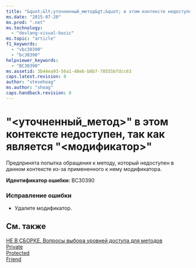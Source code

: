```yaml
---
title: "&quot;&lt;уточненный_метод&gt;&quot; в этом контексте недоступен, так как является &quot;&lt;модификатор&gt;&quot; | Microsoft Docs"
ms.date: "2015-07-20"
ms.prod: ".net"
ms.technology: 
  - "devlang-visual-basic"
ms.topic: "article"
f1_keywords: 
  - "vbc30390"
  - "bc30390"
helpviewer_keywords: 
  - "BC30390"
ms.assetid: 3b44ea93-56a1-48eb-b8b7-78555bfdcc63
caps.latest.revision: 8
author: "stevehoag"
ms.author: "shoag"
caps.handback.revision: 8
---
```

# &quot;&lt;уточненный_метод&gt;&quot; в этом контексте недоступен, так как является &quot;&lt;модификатор&gt;&quot;
Предпринята попытка обращения к методу, который недоступен в данном контексте из\-за примененного к нему модификатора.  
  
 **Идентификатор ошибки:** BC30390  
  
### Исправление ошибки  
  
-   Удалите модификатор.  
  
## См. также  
 [НЕ В СБОРКЕ. Вопросы выбора уровней доступа для методов](http://msdn.microsoft.com/ru-ru/8b696461-2191-4cea-bb64-5fa3449da2ff)   
 [Private](../../visual-basic/language-reference/modifiers/private.md)   
 [Protected](../../visual-basic/language-reference/modifiers/protected.md)   
 [Friend](../../visual-basic/language-reference/modifiers/friend.md)